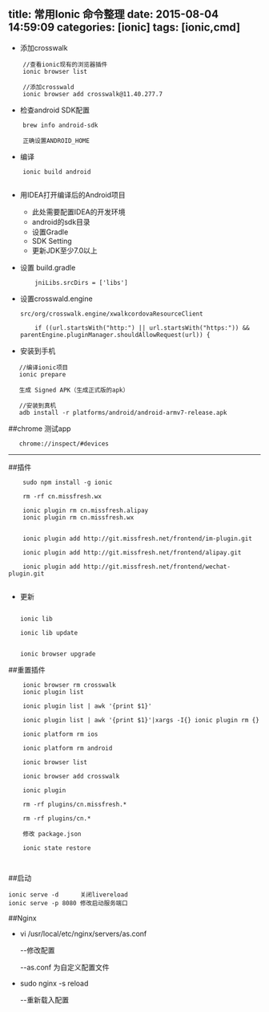 title: 常用Ionic 命令整理
date: 2015-08-04 14:59:09
categories: [ionic]
tags: [ionic,cmd]
---

*	添加crosswalk

```
	//查看ionic现有的浏览器插件
	ionic browser list
	
	//添加crosswald
	ionic browser add crosswalk@11.40.277.7
````

*	检查android SDK配置

```
	brew info android-sdk 
	
	正确设置ANDROID_HOME
```

*	编译

```
	ionic build android 
	
```


*	用IDEA打开编译后的Android项目
	*	此处需要配置IDEA的开发环境
	*	android的sdk目录
	*	设置Gradle
	*	SDK Setting
	*	更新JDK至少7.0以上
	
*	设置 build.gradle

	```
		jniLibs.srcDirs = ['libs']
	```
*	设置crosswald.engine

	```
	src/org/crosswalk.engine/xwalkcordovaResourceClient
		
		if ((url.startsWith("http:") || url.startsWith("https:")) && parentEngine.pluginManager.shouldAllowRequest(url)) {
	```



 *	安装到手机
 
 ```
 	//编译ionic项目
 	ionic prepare
 	
 	生成 Signed APK（生成正式版的apk）
 
 	//安装到真机
 	adb install -r platforms/android/android-armv7-release.apk
 ```
 
 
 ##chrome 测试app
 
 ```
 	chrome://inspect/#devices
 ```
 
 
 ----
 
##插件
	 
```
	sudo npm install -g ionic
	
	rm -rf cn.missfresh.wx
	
	ionic plugin rm cn.missfresh.alipay
	ionic plugin rm cn.missfresh.wx
	
	
	ionic plugin add http://git.missfresh.net/frontend/im-plugin.git
	
	ionic plugin add http://git.missfresh.net/frontend/alipay.git
	
	ionic plugin add http://git.missfresh.net/frontend/wechat-plugin.git
	
```
*	更新
	
	```
	
	ionic lib
	
	ionic lib update 
	
	
	ionic browser upgrade
	
	```
	

##重置插件

```
	ionic browser rm crosswalk
	ionic plugin list
	
	ionic plugin list | awk '{print $1}'
	
	ionic plugin list | awk '{print $1}'|xargs -I{} ionic plugin rm {}
	
	ionic platform rm ios
	
	ionic platform rm android
	
	ionic browser list	
	
	ionic browser add crosswalk
			
	ionic plugin
	
	rm -rf plugins/cn.missfresh.*
	
	rm -rf plugins/cn.*
	
	修改 package.json
	
	ionic state restore
	
	
```

##启动

```
ionic serve -d		关闭livereload
ionic serve -p 8080	修改启动服务端口     
```


##Nginx

*	vi /usr/local/etc/nginx/servers/as.conf	
	
	--修改配置
	
	--as.conf 为自定义配置文件
*	sudo nginx -s reload
	
	--重新载入配置	
